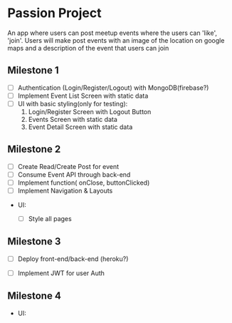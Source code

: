 # Passion Project

An app where users can post meetup events where the users can 'like', 'join'. Users will make post events with an image of the location on google maps and a description of the event that users can join




## Milestone 1

* [ ] Authentication (Login/Register/Logout) with MongoDB(firebase?)
* [ ] Implement Event List Screen with static data
* [ ] UI with basic styling(only for testing): 
    1. Login/Register Screen with Logout Button
    2. Events Screen with static data
    3. Event Detail Screen with static data



## Milestone 2
* [ ] Create Read/Create Post for event
* [ ] Consume Event API through back-end
* [ ] Implement function( onClose, buttonClicked)
* [ ] Implement Navigation & Layouts

* UI: 
    * [ ] Style all pages



## Milestone 3

* [ ] Deploy front-end/back-end (heroku?)
* [ ] Implement JWT for user Auth
    

## Milestone 4

* UI: 
    

